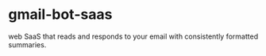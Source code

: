 # gmail-bot-saas
web SaaS that reads and responds to your email with consistently formatted summaries. 
